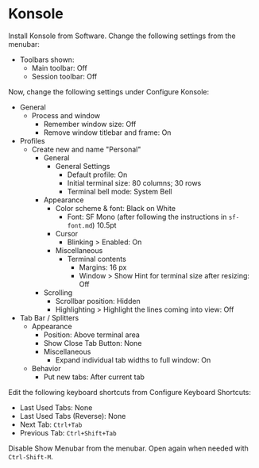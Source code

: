 # Konsole

Install Konsole from Software. Change the following settings from the menubar:

- Toolbars shown:
  - Main toolbar: Off
  - Session toolbar: Off

Now, change the following settings under Configure Konsole:

- General
  - Process and window
    - Remember window size: Off
    - Remove window titlebar and frame: On
- Profiles
  - Create new and name "Personal"
    - General
      - General Settings
        - Default profile: On
        - Initial terminal size: 80 columns; 30 rows
        - Terminal bell mode: System Bell
    - Appearance
      - Color scheme & font: Black on White
        - Font: SF Mono (after following the instructions in `sf-font.md`) 10.5pt
      - Cursor
        - Blinking > Enabled: On
      - Miscellaneous
        - Terminal contents
          - Margins: 16 px
          -  Window > Show Hint for terminal size after resizing: Off
    - Scrolling
      - Scrollbar position: Hidden
      - Highlighting > Highlight the lines coming into view: Off
- Tab Bar / Splitters
  - Appearance
    - Position: Above terminal area
    - Show Close Tab Button: None
    - Miscellaneous
      - Expand individual tab widths to full window: On
  - Behavior
    - Put new tabs: After current tab

Edit the following keyboard shortcuts from Configure Keyboard Shortcuts:

- Last Used Tabs: None
- Last Used Tabs (Reverse): None
- Next Tab: `Ctrl+Tab`
- Previous Tab: `Ctrl+Shift+Tab`

Disable Show Menubar from the menubar. Open again when needed with `Ctrl-Shift-M`.
